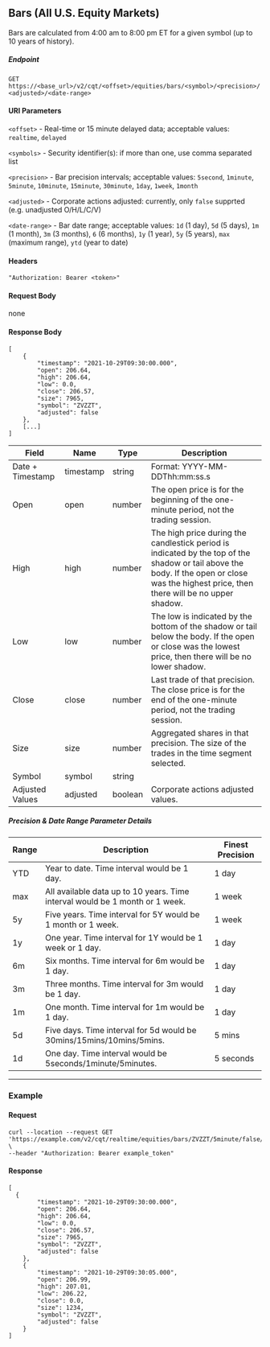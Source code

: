 ## Bars (All U.S. Equity Markets)

Bars are calculated from 4:00 am to 8:00 pm ET for a given symbol (up to 10 years of history).

##### Endpoint

`GET` `https://<base_url>/v2/cqt/<offset>/equities/bars/<symbol>/<precision>/<adjusted>/<date-range>`

#### URI Parameters

`<offset>` - Real-time or 15 minute delayed data; acceptable values: `realtime`, `delayed`

`<symbols>` - Security identifier(s): if more than one, use comma separated list

`<precision>` - Bar precision intervals; acceptable values: `5second`, `1minute`, `5minute`, `10minute`, `15minute`, `30minute`, `1day`, `1week`, `1month`

`<adjusted>` - Corporate actions adjusted: currently, only `false` supprted (e.g. unadjusted O/H/L/C/V) 

`<date-range>` - Bar date range; acceptable values: `1d` (1 day), `5d` (5 days), `1m` (1 month), `3m` (3 months), `6` (6 months), `1y` (1 year), `5y` (5 years), `max` (maximum range), `ytd` (year to date)

#### Headers

`"Authorization: Bearer <token>"`

#### Request Body

none

#### Response Body

```
[
    {
        "timestamp": "2021-10-29T09:30:00.000",
        "open": 206.64,
        "high": 206.64,
        "low": 0.0,
        "close": 206.57,
        "size": 7965,
        "symbol": "ZVZZT",
        "adjusted": false
    },
    [...]
]
```


| Field | Name | Type | Description |
|-------|------|------|-------------|
|Date + Timestamp|timestamp|string|Format: YYYY-MM-DDThh:mm:ss.s|
| Open| open| number | The open price is for the beginning of the one-minute period, not the trading session.|
| High| high| number | The high price during the candlestick period is indicated by the top of the shadow or tail above the body. If the open or close was the highest price, then there will be no upper shadow.|
| Low| low| number | The low is indicated by the bottom of the shadow or tail below the body. If the open or close was the lowest price, then there will be no lower shadow.|
| Close| close| number | Last trade of that precision. The close price is for the end of the one-minute period, not the trading session.|
| Size| size| number | Aggregated shares in that precision. The size of the trades in the time segment selected.|
| Symbol| symbol| string  ||
| Adjusted Values | adjusted| boolean  |Corporate actions adjusted values.|


##### Precision & Date Range Parameter Details

| Range | Description | Finest Precision |
|-------|------|------|
| YTD | Year to date. Time interval would be 1 day. | 1 day |
| max | All available data up to 10 years. Time interval would be 1 month or 1 week. | 1 week |
| 5y | Five years. Time interval for 5Y would be 1 month or 1 week. | 1 week |
| 1y | One year. Time interval for 1Y would be 1 week or 1 day. | 1 day |
| 6m | Six months. Time interval for 6m would be 1 day. | 1 day |
| 3m | Three months. Time interval for 3m would be 1 day. | 1 day |
| 1m | One month. Time interval for 1m would be 1 day. | 1 day |
| 5d | Five days. Time interval for 5d would be 30mins/15mins/10mins/5mins. | 5 mins |
| 1d | One day. Time interval would be 5seconds/1minute/5minutes. | 5 seconds |


---


### Example

#### Request

```
curl --location --request GET 'https://example.com/v2/cqt/realtime/equities/bars/ZVZZT/5minute/false/5d' \
--header "Authorization: Bearer example_token"
```

#### Response

```
[
  {
        "timestamp": "2021-10-29T09:30:00.000",
        "open": 206.64,
        "high": 206.64,
        "low": 0.0,
        "close": 206.57,
        "size": 7965,
        "symbol": "ZVZZT",
        "adjusted": false
    },
    {
        "timestamp": "2021-10-29T09:30:05.000",
        "open": 206.99,
        "high": 207.01,
        "low": 206.22,
        "close": 0.0,
        "size": 1234,
        "symbol": "ZVZZT",
        "adjusted": false
    }
]
```



